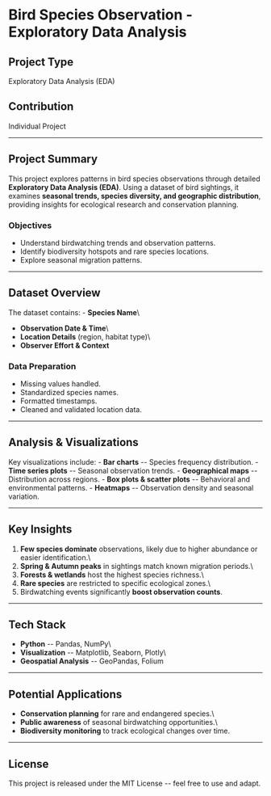 # Bird Species Observation - Exploratory Data Analysis

## Project Type

Exploratory Data Analysis (EDA)

## Contribution

Individual Project

------------------------------------------------------------------------

## Project Summary

This project explores patterns in bird species observations through
detailed **Exploratory Data Analysis (EDA)**. Using a dataset of bird
sightings, it examines **seasonal trends, species diversity, and
geographic distribution**, providing insights for ecological research
and conservation planning.

### Objectives

-   Understand birdwatching trends and observation patterns.
-   Identify biodiversity hotspots and rare species locations.
-   Explore seasonal migration patterns.

------------------------------------------------------------------------

## Dataset Overview

The dataset contains: - **Species Name**\
- **Observation Date & Time**\
- **Location Details** (region, habitat type)\
- **Observer Effort & Context**

### Data Preparation

-   Missing values handled.
-   Standardized species names.
-   Formatted timestamps.
-   Cleaned and validated location data.

------------------------------------------------------------------------

## Analysis & Visualizations

Key visualizations include: - **Bar charts** -- Species frequency
distribution. - **Time series plots** -- Seasonal observation trends. -
**Geographical maps** -- Distribution across regions. - **Box plots &
scatter plots** -- Behavioral and environmental patterns. - **Heatmaps**
-- Observation density and seasonal variation.

------------------------------------------------------------------------

## Key Insights

1.  **Few species dominate** observations, likely due to higher
    abundance or easier identification.\
2.  **Spring & Autumn peaks** in sightings match known migration
    periods.\
3.  **Forests & wetlands** host the highest species richness.\
4.  **Rare species** are restricted to specific ecological zones.\
5.  Birdwatching events significantly **boost observation counts**.

------------------------------------------------------------------------

## Tech Stack

-   **Python** -- Pandas, NumPy\
-   **Visualization** -- Matplotlib, Seaborn, Plotly\
-   **Geospatial Analysis** -- GeoPandas, Folium

------------------------------------------------------------------------

## Potential Applications

-   **Conservation planning** for rare and endangered species.\
-   **Public awareness** of seasonal birdwatching opportunities.\
-   **Biodiversity monitoring** to track ecological changes over time.

------------------------------------------------------------------------

## License

This project is released under the MIT License -- feel free to use and
adapt.
